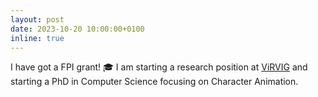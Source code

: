 ```yaml
---
layout: post
date: 2023-10-20 10:00:00+0100
inline: true
---
```


I have got a FPI grant! 🎓 I am starting a research position at [ViRVIG](https://www.virvig.eu/) and starting a PhD in Computer Science focusing on Character Animation.